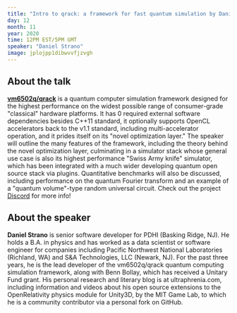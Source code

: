 ```yaml
---
title: "Intro to qrack: a framework for fast quantum simulation by Daniel Strano"
day: 12
month: 11
year: 2020
time: 12PM EST/5PM GMT
speaker: "Daniel Strano"
image: jplojpp1dibwvvfjzvgh
---
```


## About the talk

**[vm6502q/qrack](https://github.com/vm6502q/qrack)** is a quantum computer simulation framework designed for the highest performance on the widest possible range of consumer-grade "classical" hardware platforms. It has 0 required external software dependencies besides C++11 standard, it optionally supports OpenCL accelerators back to the v1.1 standard, including multi-accelerator operation, and it prides itself on its "novel optimization layer." The speaker will outline the many features of the framework, including the theory behind the novel optimization layer, culminating in a simulator stack whose general use case is also its highest performance "Swiss Army knife" simulator, which has been integrated with a much wider developing quantum open source stack via plugins. Quantitative benchmarks will also be discussed, including performance on the quantum Fourier transform and an example of a "quantum volume"-type random universal circuit. Check out the project [Discord](https://discordapp.com/invite/Gj3CHDy) for more info!
    
      
## About the speaker
    
**Daniel Strano** is senior software developer for PDHI (Basking Ridge, NJ). He holds a B.A. in physics and has worked as a data scientist or software engineer for companies including Pacific Northwest National Laboratories (Richland, WA) and S&A Technologies, LLC (Newark, NJ). For the past three years, he is the lead developer of the vm6502q/qrack quantum computing simulation framework, along with Benn Bollay, which has received a Unitary Fund grant. His personal research and literary blog is at ultraphrenia.com, including information and videos about his open source extensions to the OpenRelativity physics module for Unity3D, by the MIT Game Lab, to which he is a community contributor via a personal fork on GitHub.
